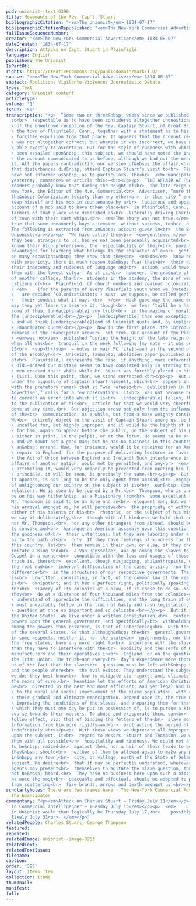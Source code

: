```yaml
---
pid: unionist--text-0396
title: Movements of the Rev. Cap't. Stuart
bibliographicCitation: "<em>The Unionist</em> 1834-07-17"
bibliographicCitationRepublished: "<em>The New-York Commercial Advertiser</em> 1834-08-07"
fullIssueSequenceNumber: 
creator: "<em>The New-York Commercial Advertiser</em> 1834-08-07"
dateCreated: '1834-07-17'
description: Attacks on Capt. Stuart in Plainfield
language: English
publisher: The Unionist
IsPartOf: 
rights: https://creativecommons.org/publicdomain/mark/1.0/
source: "<em>The New-York Commercial Advertiser</em> 1834-08-07"
subject: Abolition; Vigilante Violence; Journalistic Debate
type: Text
category: Unionist content
articleType: 
volume: '1'
issue: '50'
transcription: "<p>  “Some two or three&nbsp; weeks since we published, upon authority
  so<br>  respectable as to have been considered altogether unquestionable, an account<br>
  \ of the unwelcome reception of the Rev. Captain Stuart, of Great Britain, in<br>
  \ the town of Plainfield, Conn., together with a statement as to his rather<br>
  \ forcible expulsion from that place. It appears that the account received by us<br>
  \ was not altogether correct; but wherein it was incorrect, we have not been<br>
  \ able exactly to ascertain. But for the style of rudeness with which we have<br>
  \ been assailed upon&nbsp; this subject, we should have noted the inaccuracy of<br>
  \ the account communicated to us before, although we had not the means of<br>  correcting
  it. All the papers contradicting our version of&nbsp; the affair,<br>  have admitted
  that disturbances did&nbsp; attend Captain Stuart’s visit to<br>  Plainfield, but
  have not informed us&nbsp; as to particulars. The<br>  <em>Emancipator</em>  of
  yesterday, commences an article this:—<br></p><p>  “THE AFFAIR AT PLAINFIELD.—Our
  readers probably know that during the height of<br>  the late reign of terror in
  New York, the Editor of the N.Y. Commercial<br>  Advertiser, “more the organ of
  the&nbsp; Colonization Society than any other<br>  in this city,” endeavored to
  keep himself and his mob in countenance by a<br>  ludicrous and apparently approving
  account of a mob said to have taken place<br>  in Plainfield, Conn., in which the
  farmers of that place were described as<br>  literally driving Charles Stuart out
  of town with their cart whips.<br>  <em>The story was not true.</em>  —But it was
  true that some unmannerly boys attempted, without success, to<br>  disturb the lecture.
  The following is extracted from an&nbsp; account given in<br>  the Brooklyn (Ct.)
  Unionist:<br></p><p>  “We have called them<br>  <em>gentlemen,</em>  though had
  they been strangers to us, had we not been personally acquainted<br>  with them,
  known their high pretensions, the respectability of their<br>  parentage, their
  advantages for learning what belongs to the character of a<br>  gentleman, and that
  on many occasions&nbsp; they show that they<br>  <em>do</em>  know how to conduct
  with propriety, there is much reason to&nbsp; fear that<br>  their disorderly behaviour,
  their indecency and rudeness of language and<br>  action, would have led us to rank
  them with the lowest vulgar. As it is,<br>  however, the graduate of Yale, the undergraduate
  of another college, the<br>  students in the academy, the sons of wealthy and respectable
  citizens of<br>  Plainfield, of church members and zealous colonizationists,<br>
  \ <em>    (for the parents of every Plainfield youth whom we {noted?] in the rabble,<br>
  \   are decided ‘Colonizationists’) must, we suppose, be called gentlemen, be<br>
  \   their conduct what it may.—<br>  </em>  Much good may the name do them, and
  may they yet learn to deserve it, though<br>  we fear ‘twill be a hard lesson for
  some of them, [undecipherable] any truth<br>  in the maxims of moralists respecting
  the [undecipherable]<br></p><p>  [undecipherable] than one exception, we<br>  <em>know,</em>
  \ and we think [undecipherable]{end of Unionist quote and, by implication, of<br>
  \ Emancipator quote}<br></p><p>  Now in the first place, the introductory&nbsp;
  remarks of the Emancipator are<br>  not true. Our account of the Plainfield disturbance<br>
  \ <em>was not</em>  published “during the height of the late reign of terror,” but
  when all was<br>  tranquil in the week following [my note – it was published July
  15<br>  <sup>th</sup>  – notes in main PC file];—and in the second place, the account
  of the Brooklyn<br>  Unionist, (an&nbsp; abolition paper published in the neighborhood
  of<br>  Plainfield,) represents the case, if anything, more unfavorably than we<br>
  \ did.—Indeed our mistake seems to have consisted only in stating that the young<br>
  \ men cracked their whips while Mr. Stuart was forcibly placed in his waggon<br>
  \ (sic). Upon this point, then, we stand corrected.<br></p><p>  But a communication
  under the signature of Captain Stuart himself, which<br>  appears in the Emancipator,
  with the prefatory remark that it “was refused<br>  publication in the Commercial
  Advertiser,” calls for a few observations. It<br>  was not because he attempted
  to correct an error into which it is<br>  [indecipherable] fallen, that we objected
  to the publication of his<br>  article—for that we would very cheerfully [indecipherable]
  done at any time.<br>  Our objection arose not only from the inflammatory character
  of the<br>  communication, as a while, but from a more weighty consideration still.
  We<br>  entirely object to the visit of Captain Stuart among us, as being not only<br>
  \ uncalled for, but highly improper; and it would be the highth of imprudence<br>
  \ for him, again to appear before the public, on the subject of his mission,<br>
  \ either in print, in the pulpit, or at the forum. He seems to be an amiable,<br>
  \ and we doubt not a good man; but he has no business in this country on such<br>
  \ an&nbsp; errand. How, for instance, would it be received for an American to<br>
  \ repair to England, for the purpose of delivering lectures in favor repealing<br>
  \ the Act of Union between England and Ireland! Such interference in the<br>  internal
  affairs of another nation, would not be permitted, and any<br>  <em>foreign agent</em>
  \ attempting it, would very properly be prevented from opening his lips. The<br>
  \ principle, it will be seen, is precisely the same.<br></p><p>  But Mr. Stuart,
  it appears, is not long to be the only agent from abroad,<br>  engaged in the work
  of enlightening our country on the subject of its<br>  own&nbsp; domestic and social
  relations. He is soon to be joined by a Mr.<br>  Thompson, who is understood to
  be on his way hither&nbsp; as a Missionary from<br>  some excellent ladies of Glasgow.
  Mr. Thompson is said to be an able and an<br>  eloquent man; but we trust that on
  his arrival amongst us, he will perceive<br>  the propriety of withholding any displays,
  either of his talents or his<br>  rhetoric, on the subject of his mission.—Indeed—and
  we say it deliberately,<br>  though with all kindness—we hold that neither Mr. Stuart,
  nor Mr. Thompson,<br>  nor any other strangers from abroad, should be permitted
  to convoke and<br>  harangue an American assembly upon this question. We doubt not
  the goodness of<br>  their intentions; but they are laboring under a sad mistake,
  as to the path of<br>  duty. If they have feelings of kindness for the slaves of
  this country, let<br>  them remain in their own; or else, if they choose, let them
  imitate a King and<br>  a Van Rensselaer, and go among the slaves to preach the
  Gospel in a manner<br>  compatible with the laws and usages of those States. The
  truth is, these<br>  excellent, though misjudging, philanthropists, do not understand
  the real nad<br>  inherent difficulties of the case, arising from the&nbsp; essential
  difference<br>  in the structures of our respective governments. The British Constitution
  is<br>  unwritten, consisting, in fact, of the common law of the realm. Parliament
  is<br>  omnipotent; and it had a perfect right, politically speaking, to abolish
  the<br>  slavery of its colonies at a blow, if it chose to do so.—Nor—residing as
  they<br>  do at a distance of four thousand miles from the colonies—could they<br>
  \ understand of appreciate the difficulties, and the long train of evils, that<br>
  \ must inevitably follow in the train of hasty and rash legislation, upon a<br>
  \ question at once so important and so delicate.<br></p><p>  But it is not so in
  the United States. We live under a written Constitution,<br>  conferring certain
  powers upon the general government, and specifically<br>  withholding others; and
  among the powers thus reserved, is that of interfering<br>  with the domestic relations
  of the several States. So that although&nbsp; the<br>  general government is paramount
  in some respects, neither it, nor the state<br>  governments, nor the people of
  the free states, have any more right to<br>  interfere with the slave question,
  than they have to interfere with the<br>  nobility and the serfs of Russia, or the
  manufacturers and their operatives in<br>  England, or on the question of repealing
  the Irish Union. The truth—and every<br>  day’s experience more thoroughly convinces
  us of the fact—that the slave<br>  question must be left with&nbsp; the state governments,
  and the people where<br>  the evil exists. They understand the subject better than
  we do; they best know<br>  how to mitigate its rigors; and, ultimately, to apply
  the means of cure.<br>  Meantime let the efforts of American Christians and philanthropists
  be<br>  directed in the best and most efficient, and yet legal and inoffensive manner,<br>
  \ to the moral and social improvement of the slave population, with a view to<br>
  \ their gradual and ultimate emancipation. Depend upon it, the true method of<br>
  \ improving the conditions of the slaves, and preparing them for that freedom<br>
  \ which they must one day be put in possession of, is to pursue a kind and<br>  conciliatory
  course towards their masters. To abuse and exasperate them, can<br>  have only the&nbsp;
  follow effect, viz: that of binding the fetters of the<br>  slave more strongly—excluding
  information from him more rigidly—and<br>  protracting the period of his servitude
  indefinitely.<br></p><p>  With these views we deprecate all improper interference
  upon the subject. It<br>  regard to Messrs. Stuart and Thompson, we would treat
  them with all possible<br>  hospitality and kindness. We could not allow a finger
  to be&nbsp; raised<br>  against them, nor a hair of their heads to be injured.—But
  they&nbsp; should<br>  neither of them be allowed again to make any public show
  in&nbsp; any town,<br>  city, or village, north of the State of Delaware, upon this
  subject. We desire<br>  that it may be perfectly understood, wherever these foreign
  agents may present<br>  themselves to agitate the slave question, that they shall
  not be&nbsp; heard.<br>  They have no business here upon such a mission. And measures
  at once the most<br>  peaceable and effectual, should be adopted to prevent them
  from scattering<br>  fire-brands, arrows and death amongst us.<br></p>"
scholarlyNotes: There are two frames here - The New-York Commercial Advertiser and
  The Emancipator
commentary: "<p><em>Attack on Charles Stuart – Friday July 11</em></p><p><em>Article
  in Commercial Intelligencer – Tuesday July 15</em></p><p>  <em>    LIKELY article
  in Unionist would then logically be Thursday July 17,<br>    possibly July 24, less
  likely July 31<br>  </em></p>"
relatedPeople: Charles Stuart; George Thompson
featured: 
repeated: 
relatedImage: unionist--image-0263
relatedText: 
relatedTextIssue: 
filename: 
caption: 
order: '395'
layout: items_item
collection: items
thumbnail: 
manifest: 
full: 
---
```

